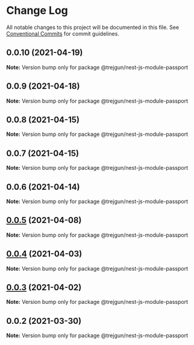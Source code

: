 # Change Log

All notable changes to this project will be documented in this file.
See [Conventional Commits](https://conventionalcommits.org) for commit guidelines.

## 0.0.10 (2021-04-19)

**Note:** Version bump only for package @trejgun/nest-js-module-passport





## 0.0.9 (2021-04-18)

**Note:** Version bump only for package @trejgun/nest-js-module-passport





## 0.0.8 (2021-04-15)

**Note:** Version bump only for package @trejgun/nest-js-module-passport





## 0.0.7 (2021-04-15)

**Note:** Version bump only for package @trejgun/nest-js-module-passport





## 0.0.6 (2021-04-14)

**Note:** Version bump only for package @trejgun/nest-js-module-passport





## [0.0.5](https://github.com/trejgun/common-packages/compare/@trejgun/nest-js-module-passport@0.0.4...@trejgun/nest-js-module-passport@0.0.5) (2021-04-08)

**Note:** Version bump only for package @trejgun/nest-js-module-passport





## [0.0.4](https://github.com/trejgun/common-packages/compare/@trejgun/nest-js-module-passport@0.0.3...@trejgun/nest-js-module-passport@0.0.4) (2021-04-03)

**Note:** Version bump only for package @trejgun/nest-js-module-passport





## [0.0.3](https://github.com/trejgun/common-packages/compare/@trejgun/nest-js-module-passport@0.0.2...@trejgun/nest-js-module-passport@0.0.3) (2021-04-02)

**Note:** Version bump only for package @trejgun/nest-js-module-passport





## 0.0.2 (2021-03-30)

**Note:** Version bump only for package @trejgun/nest-js-module-passport
